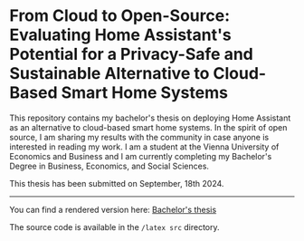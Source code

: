 # From Cloud to Open-Source: Evaluating Home Assistant's Potential for a Privacy-Safe and Sustainable Alternative to Cloud-Based Smart Home Systems

This repository contains my bachelor's thesis on deploying Home Assistant as an alternative to cloud-based smart home systems. In the spirit of open source, I am sharing my results with the community in case anyone is interested in reading my work. I am a student at the Vienna University of Economics and Business and I am currently completing my Bachelor's Degree in Business, Economics, and Social Sciences.

This thesis has been submitted on September, 18th 2024.

---

You can find a rendered version here: [Bachelor's thesis](Bachelorthesis_Home-Assistant.pdf)

The source code is available in the `/latex src` directory.